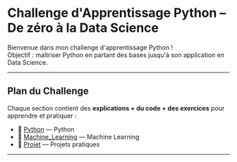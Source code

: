 #  Challenge d'Apprentissage Python – De zéro à la Data Science

Bienvenue dans mon challenge d'apprentissage Python !  
 Objectif : maîtriser Python en partant des bases jusqu'à son application en Data Science.

---

##  Plan du Challenge

Chaque section contient des **explications + du code + des exercices** pour apprendre et pratiquer :

- 📂 [Python](./Python) — Python  
- 📂 [Machine_Learning](./Machine_Learning) — Machine Learning 
- 📂 [Projet](./Projet) — Projets pratiques

---

